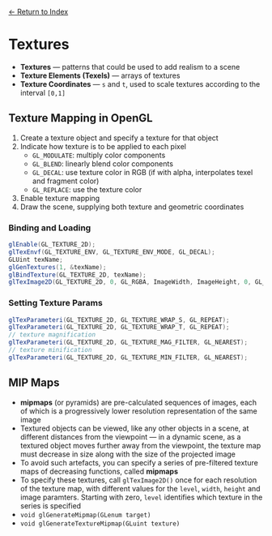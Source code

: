 [← Return to Index](https://github.com/cjmlgrto/fit3088-notes/)

# Textures

* **Textures** — patterns that could be used to add realism to a scene
* **Texture Elements (Texels)** — arrays of textures
* **Texture Coordinates** — `s` and `t`, used to scale textures according to the interval `[0,1]`

## Texture Mapping in OpenGL

1. Create a texture object and specify a texture for that object
2. Indicate how texture is to be applied to each pixel
	* `GL_MODULATE`: multiply color components
	* `GL_BLEND`: linearly blend color components
	* `GL_DECAL`: use texture color in RGB (if with alpha, interpolates texel and fragment color)
	* `GL_REPLACE`: use the texture color
3. Enable texture mapping
4. Draw the scene, supplying both texture and geometric coordinates

### Binding and Loading

```java
glEnable(GL_TEXTURE_2D);
glTexEnvf(GL_TEXTURE_ENV, GL_TEXTURE_ENV_MODE, GL_DECAL);
GLUint texName;
glGenTextures(1, &texName);
glBindTexture(GL_TEXTURE_2D, texName);
glTexImage2D(GL_TEXTURE_2D, 0, GL_RGBA, ImageWidth, ImageHeight, 0, GL_RGBA, GL_UNSIGNED_BYTE, ImageData);
```

### Setting Texture Params

```java
glTexParameteri(GL_TEXTURE_2D, GL_TEXTURE_WRAP_S, GL_REPEAT);
glTexParameteri(GL_TEXTURE_2D, GL_TEXTURE_WRAP_T, GL_REPEAT);
// texture magnification
glTexParameteri(GL_TEXTURE_2D, GL_TEXTURE_MAG_FILTER, GL_NEAREST);
// texture minification
glTexParameteri(GL_TEXTURE_2D, GL_TEXTURE_MIN_FILTER, GL_NEAREST);
```

## MIP Maps

* **mipmaps** (or pyramids) are pre-calculated sequences of images, each of which is a progressively lower resolution representation of the same image
* Textured objects can be viewed, like any other objects in a scene, at different distances from the viewpoint — in a dynamic scene, as a textured object moves further away from the viewpoint, the texture map must decrease in size along with the size of the projected image
* To avoid such artefacts, you can specify a series of pre-filtered texture maps of decreasing functions, called **mipmaps**
* To specify these textures, call `glTexImage2D()` once for each resolution of the texture map, with different values for the `level`, `width`, `height` and image paramters. Starting with zero, `level` identifies which texture in the series is specified
* `void glGenerateMipmap(GLenum target)`
* `void glGenerateTextureMipmap(GLuint texture)`